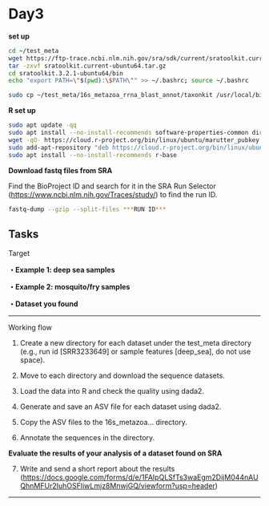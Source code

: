 # Day3

**set up**
```bash
cd ~/test_meta
wget https://ftp-trace.ncbi.nlm.nih.gov/sra/sdk/current/sratoolkit.current-ubuntu64.tar.gz
tar -zxvf sratoolkit.current-ubuntu64.tar.gz
cd sratoolkit.3.2.1-ubuntu64/bin
echo "export PATH=\"$(pwd):\$PATH\"" >> ~/.bashrc; source ~/.bashrc

sudo cp ~/test_meta/16s_metazoa_rrna_blast_annot/taxonkit /usr/local/bin/
```

**R set up**
```bash
sudo apt update -qq
sudo apt install --no-install-recommends software-properties-common dirmngr
wget -qO- https://cloud.r-project.org/bin/linux/ubuntu/marutter_pubkey.asc | sudo tee -a /etc/apt/trusted.gpg.d/cran_ubuntu_key.asc
sudo add-apt-repository "deb https://cloud.r-project.org/bin/linux/ubuntu $(lsb_release -cs)-cran40/"
sudo apt install --no-install-recommends r-base
```


**Download fastq files from SRA**

Find the BioProject ID and search for it in the SRA Run Selector (https://www.ncbi.nlm.nih.gov/Traces/study/) to find the run ID.

```bash
fastq-dump --gzip --split-files ***RUN ID***
```




## Tasks

Target

**・Example 1: deep sea samples**

**・Example 2: mosquito/fry samples**

**・Dataset you found**

---
Working flow

1. Create a new directory for each dataset under the test_meta directory (e.g., run id [SRR3233649] or sample features [deep_sea], do not use space).

2. Move to each directory and download the sequence datasets.

3. Load the data into R and check the quality using dada2.

4. Generate and save an ASV file for each dataset using dada2.

5. Copy the ASV files to the 16s_metazoa... directory.

6. Annotate the sequences in the directory.

**Evaluate the results of your analysis of a dataset found on SRA**

7. Write and send a short report about the results (https://docs.google.com/forms/d/e/1FAIpQLSfTs3waEgm2DijM044nAUQhnMFUr2IuhOSFIiwLmjz8MnwjGQ/viewform?usp=header)
---






